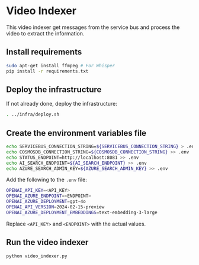 # Video Indexer

This video indexer get messages from the service bus and process the video to extract the information.

## Install requirements

```bash
sudo apt-get install ffmpeg # For Whisper
pip install -r requirements.txt
```

## Deploy the infrastructure

If not already done, deploy the infrastructure:

```bash
. ../infra/deploy.sh
```

## Create the environment variables file

```bash
echo SERVICEBUS_CONNECTION_STRING=${SERVICEBUS_CONNECTION_STRING} > .env
echo COSMOSDB_CONNECTION_STRING=${COSMOSDB_CONNECTION_STRING} >> .env
echo STATUS_ENDPOINT=http://localhost:8081 >> .env
echo AI_SEARCH_ENDPOINT=${AI_SEARCH_ENDPOINT} >> .env
echo AZURE_SEARCH_ADMIN_KEY=${AZURE_SEARCH_ADMIN_KEY} >> .env
```

Add the following to the `.env` file:

```bash
OPENAI_API_KEY=<API_KEY>
OPENAI_AZURE_ENDPOINT=<ENDPOINT>
OPENAI_AZURE_DEPLOYMENT=gpt-4o
OPENAI_API_VERSION=2024-02-15-preview
OPENAI_AZURE_DEPLOYMENT_EMBEDDINGS=text-embedding-3-large
```

Replace `<API_KEY>` and `<ENDPOINT>` with the actual values.

## Run the video indexer

```bash
python video_indexer.py
```